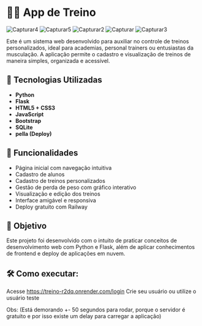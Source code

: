 # 🏋️‍♂️ App de Treino

![Capturar4](https://github.com/user-attachments/assets/d82deb0d-c0a8-40a4-b372-5542cda1e124)
![Capturar5](https://github.com/user-attachments/assets/1950fd49-8cd2-4948-98d6-243263cf32a5)
![Capturar2](https://github.com/user-attachments/assets/d37e9579-646b-4d1d-a970-741735eb9b42)
![Capturar](https://github.com/user-attachments/assets/7de11ad9-1ff9-4e72-8258-35e545f829cb)
![Capturar3](https://github.com/user-attachments/assets/7ee13a55-7908-4630-8362-e9e530df3e1a)

Este é um sistema web desenvolvido para auxiliar no controle de treinos personalizados, ideal para academias, personal trainers ou entusiastas da musculação. A aplicação permite o cadastro e visualização de treinos de maneira simples, organizada e acessível.

## 🚀 Tecnologias Utilizadas

- **Python**
- **Flask**
- **HTML5 + CSS3**
- **JavaScript**
- **Bootstrap**
- **SQLite**
- **pella (Deploy)**

## 🎯 Funcionalidades

- Página inicial com navegação intuitiva
- Cadastro de alunos
- Cadastro de treinos personalizados
- Gestão de perda de peso com gráfico interativo
- Visualização e edição dos treinos
- Interface amigável e responsiva
- Deploy gratuito com Railway

## 🧠 Objetivo

Este projeto foi desenvolvido com o intuito de praticar conceitos de desenvolvimento web com Python e Flask, além de aplicar conhecimentos de frontend e deploy de aplicações em nuvem.

## 🛠️ Como executar:
Acesse https://treino-r2dq.onrender.com/login Crie seu usuário ou utilize o usuário teste

Obs: (Está demorando +- 50 segundos para rodar, porque o servidor é gratuito e por isso existe um delay para carregar a aplicação)
